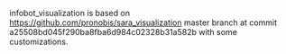 infobot_visualization is based on https://github.com/pronobis/sara_visualization master branch at commit a25508bd045f290ba8fba6d984c02328b31a582b with some customizations.
